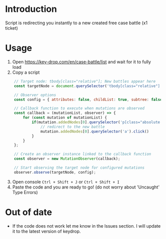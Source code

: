 # Introduction
Script is redirecting you instantly to a new created free case battle (x1 ticket)
# Usage
1. Open https://key-drop.com/en/case-battle/list and wait for it to fully load
2. Copy a script
```javascript   
    // Target node: tbody[class="relative"]; New battles appear here
    const targetNode = document.querySelector('tbody[class="relative"]');

    // Observer options
    const config = { attributes: false, childList: true, subtree: false };

    // Callback function to execute when mutations are observed
    const callback = (mutationList, observer) => {
        for (const mutation of mutationList) {
            if(mutation.addedNodes[0].querySelector('p[class="absolute top-1/2 -translate-y-1/2 rounded-r tabular-nums pr-1.5 py-0.5 text-center text-[9px] font-semibold xl:text-[10px] bg-navy-750"]')){
                // redirect to the new battle
                mutation.addedNodes[0].querySelector('a').click()
            }
        }
    };

    // Create an observer instance linked to the callback function
    const observer = new MutationObserver(callback);

    // Start observing the target node for configured mutations
    observer.observe(targetNode, config);

```
3. Open console `Ctrl + Shift + J` or `Ctrl + Shift + I`
4. Paste the code and you are ready to go! (do not worry about 'Uncaught' Type Errors)
# Out of date 
- If the code does not work let me know in the Issues section. I will update it to the latest version of keydrop.
